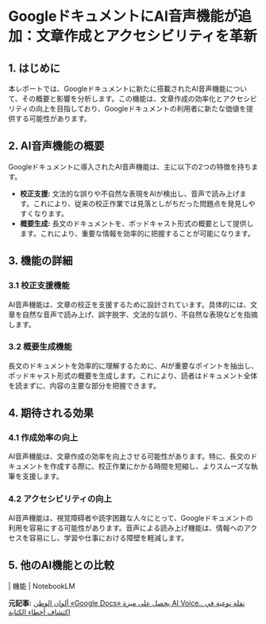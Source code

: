 # GoogleドキュメントにAI音声機能が追加：文章作成とアクセシビリティを革新

## 1. はじめに

本レポートでは、Googleドキュメントに新たに搭載されたAI音声機能について、その概要と影響を分析します。この機能は、文章作成の効率化とアクセシビリティの向上を目指しており、Googleドキュメントの利用者に新たな価値を提供する可能性があります。

## 2. AI音声機能の概要

Googleドキュメントに導入されたAI音声機能は、主に以下の2つの特徴を持ちます。

* **校正支援:** 文法的な誤りや不自然な表現をAIが検出し、音声で読み上げます。これにより、従来の校正作業では見落としがちだった問題点を発見しやすくなります。
* **概要生成:** 長文のドキュメントを、ポッドキャスト形式の概要として提供します。これにより、重要な情報を効率的に把握することが可能になります。

## 3. 機能の詳細

### 3.1 校正支援機能

AI音声機能は、文章の校正を支援するために設計されています。具体的には、文章を自然な音声で読み上げ、誤字脱字、文法的な誤り、不自然な表現などを指摘します。

### 3.2 概要生成機能

長文のドキュメントを効率的に理解するために、AIが重要なポイントを抽出し、ポッドキャスト形式の概要を生成します。これにより、読者はドキュメント全体を読まずに、内容の主要な部分を把握できます。

## 4. 期待される効果

### 4.1 作成効率の向上

AI音声機能は、文章作成の効率を向上させる可能性があります。特に、長文のドキュメントを作成する際に、校正作業にかかる時間を短縮し、よりスムーズな執筆を支援します。

### 4.2 アクセシビリティの向上

AI音声機能は、視覚障碍者や読字困難な人々にとって、Googleドキュメントの利用を容易にする可能性があります。音声による読み上げ機能は、情報へのアクセスを容易にし、学習や仕事における障壁を軽減します。

## 5. 他のAI機能との比較

| 機能 | NotebookLM 

**元記事:** [ألوان الوطن «Google Docs» يحصل على ميزة AI Voice.. نقلة نوعية في اكتشاف أخطاء الكتابة](https://alwan.elwatannews.com/news/details/7861574/Google-Docs-يحصل-على-ميزة-AI-Voice-نقلة-نوعية-في-اكتشاف-أخطاء-الكتابة)